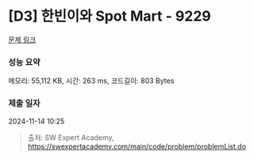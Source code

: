 # [D3] 한빈이와 Spot Mart - 9229 

[문제 링크](https://swexpertacademy.com/main/code/problem/problemDetail.do?contestProbId=AW8Wj7cqbY0DFAXN) 

### 성능 요약

메모리: 55,112 KB, 시간: 263 ms, 코드길이: 803 Bytes

### 제출 일자

2024-11-14 10:25



> 출처: SW Expert Academy, https://swexpertacademy.com/main/code/problem/problemList.do